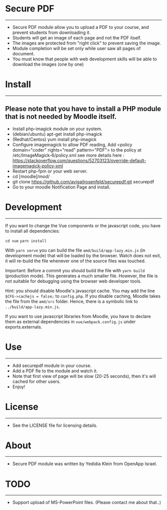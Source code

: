# Secure PDF
----------
- Secure PDF module allow you to upload a PDF to your course, and prevent students from downloading it.
- Students will get an image of each page and not the PDF itself.
- The images are protected from "right click" to prevent saving the image.
- Module completion will be set only while user saw all pages of document.
- You must know that people with web development skills will be able to download the images (one by one)

# Install
---------
## Please note that you have to install a PHP module that is not needed by Moodle itself.
- Install php-imagick module on your system.
- (debian/ubuntu) apt-get install php-imagick
- (Redhat/Centos) yum install php-imagick
-  Configure imagemagick to allow PDF reading, Add &lt;policy domain="coder" rights="read" pattern="PDF"&gt;  to the policy at /etc/ImageMagick-6/policy.xml see more details here : https://stackoverflow.com/questions/52703123/override-default-imagemagick-policy-xml
- Restart php-fpm or your web server.
- cd [moodle]/mod/
- git clone https://github.com/avigailrosenfeld/securepdf.git securepdf
- Go to your moodle Notification Page and install. 

# Development
---------
  If you want to change the Vue components or the javascript code, you have to install all dependencies:


  `cd vue`
  `yarn install`
  
  With `yarn serve` you can build the file `amd/build/app-lazy.min.js` (in development mode) that will be loaded by the browser. 
  Watch does not exit, it will re-build the file whenever one of the source files was touched.

  Important: Before a commit you should build the file with `yarn build` (production mode). This generates a much smaller file.       However, the file is not suitable for debugging using the browser web developer tools.

  Hint: you should disable Moodle's javascript cache. You may add the line `$CFG->cachejs = false;` to `config.php`. If you disable caching, Moodle takes the file from the `amd/src` folder. Hence, there is a symbolic link to `../build/app-lazy.min.js`.

  If you want to use javascript libraries from Moodle, you have to declare them as external dependencies in `vue/webpack.config.js` under exports.externals.

# Use
-----
- Add securepdf module in your course.
- Add a PDF fle to the module and watch it.
- Note that first view of page will be slow (20-25 seconds), then it's will cached for other users.
- Enjoy! 

# License
---
- See the LICENSE file for licensing details.

# About
-----
- Secure PDF module was written by Yedidia Klein from OpenApp Israel.

# TODO
----
- Support upload of MS-PowerPoint files. (Please contact me about that..)
